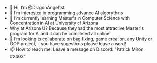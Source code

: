 - 👋 Hi, I’m @DragonAngel1st
- 👀 I’m interested in programming advance AI algorythms
- 🌱 I’m currently learning Master's in Computer Science with Concentration in AI at University of Arizona
- Why at Arizona U? Because they had the most attractive Master's program for AI and it can be completed all online!
- 💞️ I’m looking to collaborate on bug fixing, game creation, any Unity or OOP project, if you have sugestions please leave a word!
- 📫 How to reach me: Leave a message on Discord: "Patrick Miron #2403"

<!---
DragonAngel1st/DragonAngel1st is a ✨ special ✨ repository because its `README.md` (this file) appears on your GitHub profile.
You can click the Preview link to take a look at your changes.
--->
